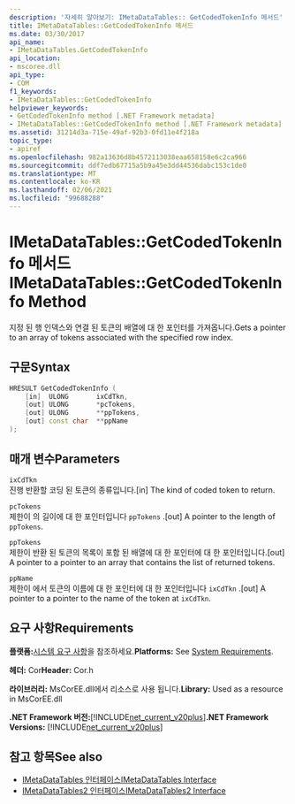 ```yaml
---
description: '자세히 알아보기: IMetaDataTables:: GetCodedTokenInfo 메서드'
title: IMetaDataTables::GetCodedTokenInfo 메서드
ms.date: 03/30/2017
api_name:
- IMetaDataTables.GetCodedTokenInfo
api_location:
- mscoree.dll
api_type:
- COM
f1_keywords:
- IMetaDataTables::GetCodedTokenInfo
helpviewer_keywords:
- GetCodedTokenInfo method [.NET Framework metadata]
- IMetaDataTables::GetCodedTokenInfo method [.NET Framework metadata]
ms.assetid: 31214d3a-715e-49af-92b3-0fd11e4f218a
topic_type:
- apiref
ms.openlocfilehash: 982a13636d8b4572113038eaa658158e6c2ca966
ms.sourcegitcommit: ddf7edb67715a5b9a45e3dd44536dabc153c1de0
ms.translationtype: MT
ms.contentlocale: ko-KR
ms.lasthandoff: 02/06/2021
ms.locfileid: "99688288"
---
```

# <a name="imetadatatablesgetcodedtokeninfo-method"></a><span data-ttu-id="6dbde-103">IMetaDataTables::GetCodedTokenInfo 메서드</span><span class="sxs-lookup"><span data-stu-id="6dbde-103">IMetaDataTables::GetCodedTokenInfo Method</span></span>

<span data-ttu-id="6dbde-104">지정 된 행 인덱스와 연결 된 토큰의 배열에 대 한 포인터를 가져옵니다.</span><span class="sxs-lookup"><span data-stu-id="6dbde-104">Gets a pointer to an array of tokens associated with the specified row index.</span></span>  
  
## <a name="syntax"></a><span data-ttu-id="6dbde-105">구문</span><span class="sxs-lookup"><span data-stu-id="6dbde-105">Syntax</span></span>  
  
```cpp  
HRESULT GetCodedTokenInfo (
    [in]  ULONG       ixCdTkn,  
    [out] ULONG       *pcTokens,  
    [out] ULONG       **ppTokens,  
    [out] const char  **ppName  
);  
```  
  
## <a name="parameters"></a><span data-ttu-id="6dbde-106">매개 변수</span><span class="sxs-lookup"><span data-stu-id="6dbde-106">Parameters</span></span>  

 `ixCdTkn`  
 <span data-ttu-id="6dbde-107">진행 반환할 코딩 된 토큰의 종류입니다.</span><span class="sxs-lookup"><span data-stu-id="6dbde-107">[in] The kind of coded token to return.</span></span>  
  
 `pcTokens`  
 <span data-ttu-id="6dbde-108">제한이 의 길이에 대 한 포인터입니다 `ppTokens` .</span><span class="sxs-lookup"><span data-stu-id="6dbde-108">[out] A pointer to the length of `ppTokens`.</span></span>  
  
 `ppTokens`  
 <span data-ttu-id="6dbde-109">제한이 반환 된 토큰의 목록이 포함 된 배열에 대 한 포인터에 대 한 포인터입니다.</span><span class="sxs-lookup"><span data-stu-id="6dbde-109">[out] A pointer to a pointer to an array that contains the list of returned tokens.</span></span>  
  
 `ppName`  
 <span data-ttu-id="6dbde-110">제한이 에서 토큰의 이름에 대 한 포인터에 대 한 포인터입니다 `ixCdTkn` .</span><span class="sxs-lookup"><span data-stu-id="6dbde-110">[out] A pointer to a pointer to the name of the token at `ixCdTkn`.</span></span>  
  
## <a name="requirements"></a><span data-ttu-id="6dbde-111">요구 사항</span><span class="sxs-lookup"><span data-stu-id="6dbde-111">Requirements</span></span>  

 <span data-ttu-id="6dbde-112">**플랫폼:**[시스템 요구 사항](../../get-started/system-requirements.md)을 참조하세요.</span><span class="sxs-lookup"><span data-stu-id="6dbde-112">**Platforms:** See [System Requirements](../../get-started/system-requirements.md).</span></span>  
  
 <span data-ttu-id="6dbde-113">**헤더:** Cor</span><span class="sxs-lookup"><span data-stu-id="6dbde-113">**Header:** Cor.h</span></span>  
  
 <span data-ttu-id="6dbde-114">**라이브러리:** MsCorEE.dll에서 리소스로 사용 됩니다.</span><span class="sxs-lookup"><span data-stu-id="6dbde-114">**Library:** Used as a resource in MsCorEE.dll</span></span>  
  
 <span data-ttu-id="6dbde-115">**.NET Framework 버전:**[!INCLUDE[net_current_v20plus](../../../../includes/net-current-v20plus-md.md)]</span><span class="sxs-lookup"><span data-stu-id="6dbde-115">**.NET Framework Versions:** [!INCLUDE[net_current_v20plus](../../../../includes/net-current-v20plus-md.md)]</span></span>  
  
## <a name="see-also"></a><span data-ttu-id="6dbde-116">참고 항목</span><span class="sxs-lookup"><span data-stu-id="6dbde-116">See also</span></span>

- [<span data-ttu-id="6dbde-117">IMetaDataTables 인터페이스</span><span class="sxs-lookup"><span data-stu-id="6dbde-117">IMetaDataTables Interface</span></span>](imetadatatables-interface.md)
- [<span data-ttu-id="6dbde-118">IMetaDataTables2 인터페이스</span><span class="sxs-lookup"><span data-stu-id="6dbde-118">IMetaDataTables2 Interface</span></span>](imetadatatables2-interface.md)
